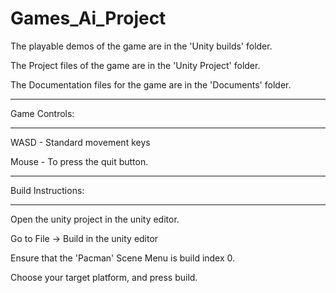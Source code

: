 # Games_Ai_Project

The playable demos of the game are in the 'Unity builds' folder.

The Project files of the game are in the 'Unity Project' folder.

The Documentation files for the game are in the 'Documents' folder.

_______________
Game Controls:
_______________

WASD  - Standard movement keys

Mouse  - To press the quit button.

_______________
Build Instructions:
_______________

Open the unity project in the unity editor.

Go to File -> Build in the unity editor

Ensure that the 'Pacman' Scene Menu is build index 0.

Choose your target platform, and press build.
